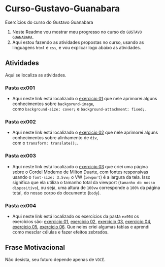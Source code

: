 # Curso-Gustavo-Guanabara
Exercícios do curso do Gustavo Guanabara


1. Neste Readme vou mostrar meu progresso no curso do `GUSTAVO GUANABARA`.
2. Aqui estou fazendo as atividades propostas no curso, usando as linguagens `html` e `css`, e vou explicar logo abaixo as atividades.


Atividades
-------

Aqui se localiza as atividades.

### Pasta ex001
* Aqui neste link está localizado o [exercicio 01](https://caiotico.github.io/Curso-Gustavo-Guanabara/ex001/fundo001.html) que nele aprimorei alguns conhecimentos sobre `backgorund-image`,<br> como `background-size: cover;` e `background-attachment: fixed;`.
### Pasta ex002
* Aqui neste link está localizado o [exercicio 02](https://caiotico.github.io/Curso-Gustavo-Guanabara/ex002/fundo002.html) que nele aprimorei alguns conhecimentos sobre alinhamento de `div`,<br> com o `transform: translate();`.
### Pasta ex003
* Aqui neste link está localizado o [exercicio 03](https://caiotico.github.io/Curso-Gustavo-Guanabara/ex003/index.html) que criei uma página sobre o Cordel Moderno de Milton Duarte, com fontes responsivas usando o `font-size: 3.5vw;` o VW (`iewport`) é a largura da tela. Isso significa que ela utiliza o tamanho total da viewport (`tamanho do nosso dispositivo`), ou seja, uma altura de `100vw` corresponde a `100%` da página total, do nosso corpo do documento (`body`).
### Pasta ex004
* Aqui neste link está localizado os exercícios da pasta `ex004` os exercícios são: [exercicio 01](https://caiotico.github.io/Curso-Gustavo-Guanabara/ex004/tabela001.html), [exercicio 02](https://caiotico.github.io/Curso-Gustavo-Guanabara/ex004/tabela002.html), [exercicio 03](https://caiotico.github.io/Curso-Gustavo-Guanabara/ex004/tabela003.html), 
[exercicio 04](https://caiotico.github.io/Curso-Gustavo-Guanabara/ex004/tabela004.html), [exercicio 05](https://caiotico.github.io/Curso-Gustavo-Guanabara/ex004/tabela005.html), [exercicio 06](https://caiotico.github.io/Curso-Gustavo-Guanabara/ex004/tabela006.html). Que neles criei algumas tablas e aprendi como mesclar células e fazer efeitos zebrados.


Frase Motivacional
-----

Não desista, seu futuro depende apenas de `VOCÊ`.
